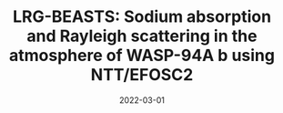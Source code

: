 ---
title: "LRG-BEASTS: Sodium absorption and Rayleigh scattering in the atmosphere of WASP-94A b using NTT/EFOSC2"
collection: publications
permalink: /publication/2022-03-lrg-beasts-wasp-94ab
excerpt: "We present an optical transmission spectrum for WASP-94A b, the first atmospheric characterization of this highly-inflated hot Jupiter. The planet has a reported radius of  1.72 Jupiter radii, a mass of only  0.456 Jupiter masses, and an equilibrium temperature of 1508 K. We observed the planet transit spectroscopically with the EFOSC2 instrument on the ESO New Technology Telescope (NTT) at La Silla, Chile: the first use of NTT/EFOSC2 for transmission spectroscopy. We achieved an average transit-depth precision of 128 ppm for bin widths of ~200 Å. This high precision was achieved in part by linking Gaussian Process hyperparameters across all wavelength bins. The resulting transmission spectrum, spanning a wavelength range of 3800-7140 Å, exhibits a sodium absorption with a significance of 4.9σ, suggesting a relatively cloud-free atmosphere. The sodium signal may be broadened, with a best-fitting width of  78 Å in contrast to the instrumental resolution of 27.2 ± 0.2 Å. We also detect a steep slope in the blue end of the transmission spectrum, indicating the presence of Rayleigh scattering in the atmosphere of WASP-94A b. Retrieval models show evidence for the observed slope to be super-Rayleigh and potential causes are discussed. Finally, we find narrow absorption cores in the CaII H&K lines of WASP-94A, suggesting the star is enshrouded in gas escaping the hot Jupiter."
date: 2022-03-01
venue: 'MNRAS'
paperurl: 'http://evamariaa.github.io/files/ahrer-lrg-beasts-wasp-94ab.pdf'
citation: 'Ahrer, E. et al. (2022), MNRAS, 510, 4857'
---